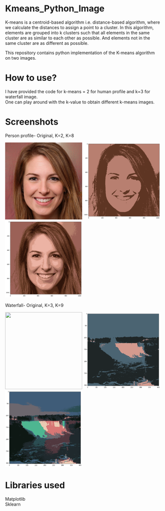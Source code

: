 # Kmeans_Python_Image

K-means is a centroid-based algorithm i.e. distance-based algorithm, where we calculate the distances to assign a point to a cluster. 
In this algorithm, elements are grouped into k clusters such that all elements in the same cluster are as similar to each other as possible. And elements not in the same cluster are as different as possible. 

This repository contains python implementation of the K-means algorithm on two images.

# How to use?

I have provided the code for k-means = 2 for human profile and k=3 for waterfall image. <br>
One can play around with the k-value to obtain different k-means images. 

# Screenshots

Person profile- Original, K=2, K=8

<p float="left">
<img src="https://github.com/Sal7Sabil/Kmeans_Python_Image/blob/main/Person_Profile.png" width="250" height="250" />
<img src="https://github.com/Sal7Sabil/Kmeans_Python_Image/blob/main/Person_Profile_kmeans2.png" width="250" height="250" />
<img src="https://github.com/Sal7Sabil/Kmeans_Python_Image/blob/main/Person_Profile_kmeans8.png" width="250" height="250" />
</p>

Waterfall- Original, K=3, K=9

<p float="left">
<img src="https://github.com/Sal7Sabil/Kmeans_Python_Image/blob/main/Waterfall.png" width="250" height="250" />
<img src="https://github.com/Sal7Sabil/Kmeans_Python_Image/blob/main/Waterfall_kmeans_3.png" width="250" height="250" />
<img src="https://github.com/Sal7Sabil/Kmeans_Python_Image/blob/main/Waterfall_kmeans9.png" width="250" height="250" />
</p>
                      
# Libraries used

Matplotlib <br>
Sklearn
